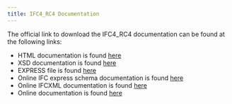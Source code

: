```yaml
---
title: IFC4_RC4 Documentation
---
```

<p>The official link to download the IFC4_RC4 documentation can be found at the following links:</p>

<ul>
  <li>HTML documentation is found <a href="http://www.buildingsmart-tech.org/downloads/ifc/ifc2x4-rc4/20120901_IFC4RC4_HTML_distribution.zip/view">here</a></li>
  <li>XSD documentation is found <a href="http://www.buildingsmart-tech.org/downloads/ifc/ifc2x4-rc4/20120901_ifcXML4RC4_XSD.zip">here</a></li>
  <li>EXPRESS file is found <a href="http://www.buildingsmart-tech.org/downloads/ifc/ifc2x4-rc4/20120901_IFC4RC4_EXPRESS_longform.zip">here</a></li>
  <li>Online IFC express schema documentation is found <a href="http://buildingsmart-tech.org/ifc/ifc2x4/rc4/express/IFC4RC4.exp">here</a></li>
  <li>Online IFCXML documentation is found <a href="http://buildingsmart-tech.org/ifcXML/IFC4/RC4/ifcXML4RC4.xsd">here</a></li>
  <li>Online documentation is found <a href="http://www.buildingsmart-tech.org/ifc/IFC2x4/rc4/html/index.htm">here</a></li>
</ul>